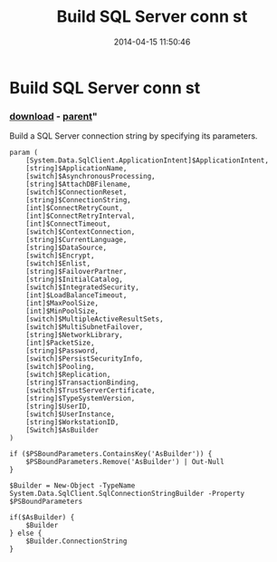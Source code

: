﻿---
pid:            5081
parent:         4977
children:       
poster:         Paulo Morgado
title:          Build SQL Server conn st
date:           2014-04-15 11:50:46
format:         posh
---

# Build SQL Server conn st

### [download](5081.ps1) - [parent](4977.md)"

Build a SQL Server connection string by specifying its parameters.

```posh
param (
    [System.Data.SqlClient.ApplicationIntent]$ApplicationIntent,
    [string]$ApplicationName,
    [switch]$AsynchronousProcessing,
    [string]$AttachDBFilename,
    [switch]$ConnectionReset,
    [string]$ConnectionString,
    [int]$ConnectRetryCount,
    [int]$ConnectRetryInterval,
    [int]$ConnectTimeout,
    [switch]$ContextConnection,
    [string]$CurrentLanguage,
    [string]$DataSource,
    [switch]$Encrypt,
    [switch]$Enlist,
    [string]$FailoverPartner,
    [string]$InitialCatalog,
    [switch]$IntegratedSecurity,
    [int]$LoadBalanceTimeout,
    [int]$MaxPoolSize,
    [int]$MinPoolSize,
    [switch]$MultipleActiveResultSets,
    [switch]$MultiSubnetFailover,
    [string]$NetworkLibrary,
    [int]$PacketSize,
    [string]$Password,
    [switch]$PersistSecurityInfo,
    [switch]$Pooling,
    [switch]$Replication,
    [string]$TransactionBinding,
    [switch]$TrustServerCertificate,
    [string]$TypeSystemVersion,
    [string]$UserID,
    [switch]$UserInstance,
    [string]$WorkstationID,
    [Switch]$AsBuilder
)

if ($PSBoundParameters.ContainsKey('AsBuilder')) {
    $PSBoundParameters.Remove('AsBuilder') | Out-Null
}

$Builder = New-Object -TypeName System.Data.SqlClient.SqlConnectionStringBuilder -Property $PSBoundParameters

if($AsBuilder) {
    $Builder
} else {
    $Builder.ConnectionString
}
```
